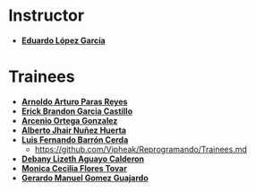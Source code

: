 ﻿# Instructor

* **[Eduardo López García](https://github.com/Vipheak)**

# Trainees

* **[Arnoldo Arturo Paras Reyes](https://github.com/ArnoldoParas)**
* **[Erick Brandon Garcia Castillo](https://github.com/erickbgc)**
* **[Arcenio Ortega Gonzalez](https://github.com/Arce45)**
* **[Alberto Jhair Nuñez Huerta](https://github.com/Jhair374)**
* **[Luis Fernando Barrón Cerda](https://github.com/lif300)**
  * https://github.com/Vipheak/Reprogramando/Trainees.md
* **[Debany Lizeth Aguayo Calderon](http://github.com/debany00)**
* **[Monica Cecilia Flores Tovar](htpps://github.com/Monica2612)**
* **[Gerardo Manuel Gomez Guajardo](https://github.com/jerry994)**
